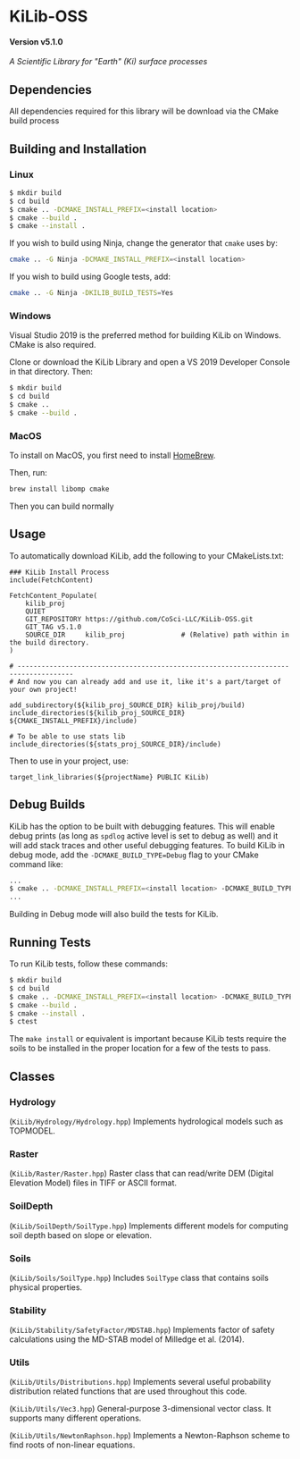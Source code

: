 # KiLib-OSS 
#### Version v5.1.0

*A Scientific Library for "Earth" (Ki) surface processes*

## Dependencies
All dependencies required for this library will be download via the CMake build process

## Building and Installation

### Linux

```bash
$ mkdir build
$ cd build 
$ cmake .. -DCMAKE_INSTALL_PREFIX=<install location>
$ cmake --build .
$ cmake --install .
```

If you wish to build using Ninja, change the generator that `cmake` uses by:

```bash
cmake .. -G Ninja -DCMAKE_INSTALL_PREFIX=<install location>
```

If you wish to build using Google tests, add:

```bash
cmake .. -G Ninja -DKILIB_BUILD_TESTS=Yes 
```

### Windows
Visual Studio 2019 is the preferred method for building KiLib on Windows. CMake is also required.

Clone or download the KiLib Library and open a VS 2019 Developer Console in that directory. Then:

```bash
$ mkdir build
$ cd build
$ cmake ..
$ cmake --build .
```

### MacOS

To install on MacOS, you first need to install [HomeBrew](https://brew.sh/).

Then, run:

```bash
brew install libomp cmake
```

Then you can build normally

## Usage
To automatically download KiLib, add the following to your CMakeLists.txt:
```
### KiLib Install Process
include(FetchContent)

FetchContent_Populate(
    kilib_proj
    QUIET
    GIT_REPOSITORY https://github.com/CoSci-LLC/KiLib-OSS.git
    GIT_TAG v5.1.0
    SOURCE_DIR     kilib_proj              # (Relative) path within in the build directory.
)

# ------------------------------------------------------------------------------------
# And now you can already add and use it, like it's a part/target of your own project!

add_subdirectory(${kilib_proj_SOURCE_DIR} kilib_proj/build)
include_directories(${kilib_proj_SOURCE_DIR} ${CMAKE_INSTALL_PREFIX}/include)

# To be able to use stats lib
include_directories(${stats_proj_SOURCE_DIR}/include)
```

Then to use in your project, use:
```
target_link_libraries(${projectName} PUBLIC KiLib)
```

## Debug Builds

KiLib has the option to be built with debugging features. This will enable debug prints (as long as `spdlog` active level is set to debug as well) and it will add stack traces and other useful debugging features. To build KiLib in debug mode, add the `-DCMAKE_BUILD_TYPE=Debug` flag to your CMake command like:

```bash
...
$ cmake .. -DCMAKE_INSTALL_PREFIX=<install location> -DCMAKE_BUILD_TYPE=Debug
...
```

Building in Debug mode will also build the tests for KiLib.

## Running Tests

To run KiLib tests, follow these commands:

```bash
$ mkdir build
$ cd build 
$ cmake .. -DCMAKE_INSTALL_PREFIX=<install location> -DCMAKE_BUILD_TYPE=Debug
$ cmake --build .
$ cmake --install .
$ ctest
```

The `make install` or equivalent is important because KiLib tests require the soils to be installed in the proper location for a few of the tests to pass.

## Classes

### Hydrology
(`KiLib/Hydrology/Hydrology.hpp`) Implements hydrological models such as TOPMODEL.

### Raster 
(`KiLib/Raster/Raster.hpp`) Raster class that can read/write DEM (Digital Elevation Model) files in TIFF or ASCII format.

### SoilDepth
(`KiLib/SoilDepth/SoilType.hpp`) Implements different models for computing soil depth based on slope or elevation.

### Soils
(`KiLib/Soils/SoilType.hpp`) Includes `SoilType` class that contains soils physical properties.

### Stability
(`KiLib/Stability/SafetyFactor/MDSTAB.hpp`) Implements factor of safety calculations using the MD-STAB model of Milledge et al. (2014).

### Utils
(`KiLib/Utils/Distributions.hpp`) Implements several useful probability distribution related functions that are used throughout this code.

(`KiLib/Utils/Vec3.hpp`) General-purpose 3-dimensional vector class. It supports many different operations.

(`KiLib/Utils/NewtonRaphson.hpp`) Implements a Newton-Raphson scheme to find roots of non-linear equations.


